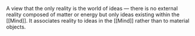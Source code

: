 A view that the only reality is the world of ideas — there is no external reality composed of matter or energy but only ideas existing within the [[Mind]]. It associates reality to ideas in the [[Mind]] rather than to material objects.
